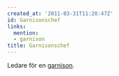 ```yaml
---
created_at: '2011-03-31T11:28:47Z'
id: Garnisonschef
links:
  mention:
  - garnison
title: Garnisonschef
---
```


Ledare för en [garnison].

  [garnison]: garnison
